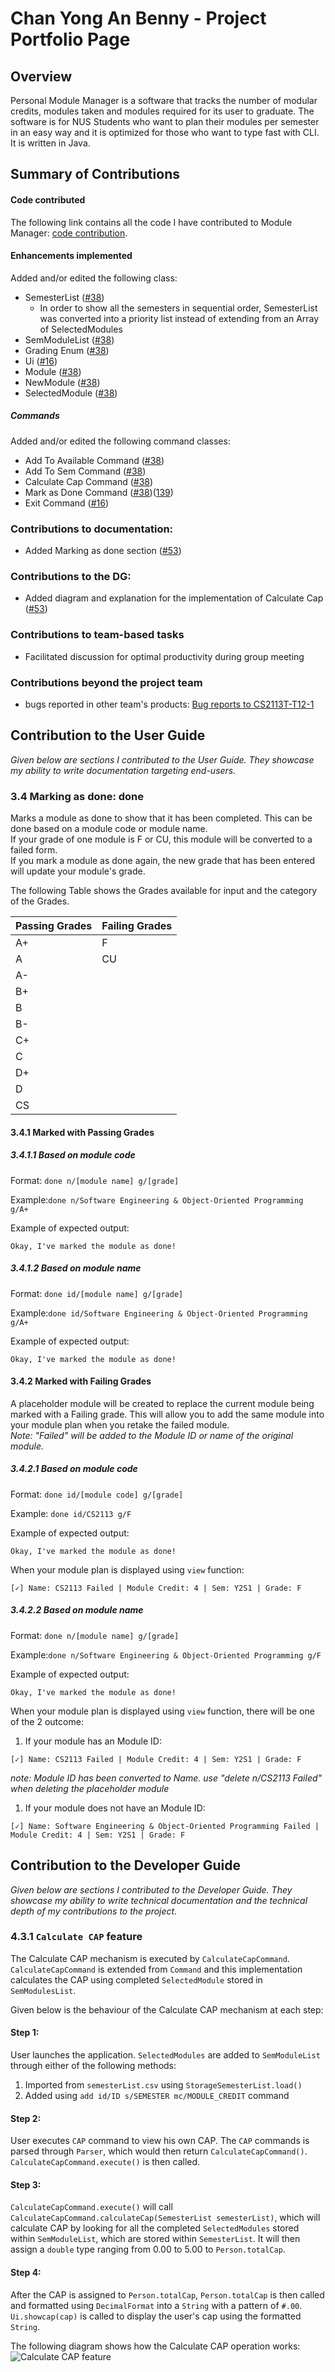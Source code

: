 # Chan Yong An Benny - Project Portfolio Page

## Overview
Personal Module Manager is a software that tracks the number of modular credits, modules taken and modules required 
for its user to graduate. The software is for NUS Students who want to plan their modules per semester in an easy way 
and it is optimized for those who want to type fast with CLI. It is written in Java.  

## Summary of Contributions

#### Code contributed  
The following link contains all the code I have contributed to Module Manager:
[code contribution](https://nus-cs2113-ay1920s2.github.io/tp-dashboard/#breakdown=true&search=bennychanya).  

#### Enhancements implemented  
Added and/or edited the following class:  
- SemesterList ([#38](https://github.com/AY1920S2-CS2113-T15-3/tp/pull/38))
  - In order to show all the semesters in sequential order, SemesterList was converted into a priority list instead of
  extending from an Array of SelectedModules
- SemModuleList ([#38](https://github.com/AY1920S2-CS2113-T15-3/tp/pull/38))
- Grading Enum ([#38](https://github.com/AY1920S2-CS2113-T15-3/tp/pull/38))
- Ui ([#16](https://github.com/AY1920S2-CS2113-T15-3/tp/pull/16))
- Module ([#38](https://github.com/AY1920S2-CS2113-T15-3/tp/pull/38))
- NewModule ([#38](https://github.com/AY1920S2-CS2113-T15-3/tp/pull/38))
- SelectedModule ([#38](https://github.com/AY1920S2-CS2113-T15-3/tp/pull/38))

##### Commands  
Added and/or edited the following command classes:  
- Add To Available Command ([#38](https://github.com/AY1920S2-CS2113-T15-3/tp/pull/38))
- Add To Sem Command ([#38](https://github.com/AY1920S2-CS2113-T15-3/tp/pull/38))
- Calculate Cap Command  ([#38](https://github.com/AY1920S2-CS2113-T15-3/tp/pull/38))
- Mark as Done Command ([#38](https://github.com/AY1920S2-CS2113-T15-3/tp/pull/38))([139](https://github.com/AY1920S2-CS2113-T15-3/tp/pull/139))
- Exit Command ([#16](https://github.com/AY1920S2-CS2113-T15-3/tp/pull/16))

### Contributions to documentation: 
* Added Marking as done section ([#53](https://github.com/AY1920S2-CS2113-T15-3/tp/pull/146))

### Contributions to the DG: 
* Added diagram and explanation for the implementation of Calculate Cap ([#53](https://github.com/AY1920S2-CS2113-T15-3/tp/pull/53))

### Contributions to team-based tasks  
- Facilitated discussion for optimal productivity during group meeting

### Contributions beyond the project team   
- bugs reported in other team's products: [Bug reports to CS2113T-T12-1](https://github.com/bennychanya/ped/issues)  


## Contribution to the User Guide
_Given below are sections I contributed to the User Guide. They showcase my ability to write 
documentation targeting end-users._

### 3.4 Marking as done: done
Marks a module as done to show that it has been completed.
This can be done based on a module code or module name.\
If your grade of one module is F or CU, this module will be converted to a failed form.\
If you mark a module as done again, the new grade that has been entered will update your module's grade.


The following Table shows the Grades available for input and the category of the Grades.

|Passing Grades|Failing Grades|
|---|---|
A+|F |
A|CU
A-|
B+|
B|
B-|
C+|
C|
D+|
D|
CS|

#### 3.4.1 Marked with Passing Grades

##### 3.4.1.1 Based on module code
Format:​ `done n/[module name] g/[grade]`

Example:​ `done n/Software Engineering & Object-Oriented Programming g/A+`

Example of expected output:

`Okay, I've marked the module as done!`

##### 3.4.1.2 Based on module name
Format:​ `done id/[module name] g/[grade]`

Example:​ `done id/Software Engineering & Object-Oriented Programming g/A+`

Example of expected output:

`Okay, I've marked the module as done!`

#### 3.4.2 Marked with Failing Grades

A placeholder module will be created to replace the current module being marked with a Failing grade.
This will allow you to add the same module into your module plan when you retake the failed module.  
*Note: "Failed" will be added to the Module ID or name of the original module.*

##### 3.4.2.1 Based on module code
Format: `done id/[module code] g/[grade]`

Example:​ `done id/CS2113 g/F`

Example of expected output:

`Okay, I've marked the module as done!`

When your module plan is displayed using `view` function:

`[✓] Name: CS2113 Failed | Module Credit: 4 | Sem: Y2S1 | Grade: F`

##### 3.4.2.2 Based on module name
Format:​ `done n/[module name] g/[grade]`

Example:​ `done n/Software Engineering & Object-Oriented Programming g/F`

Example of expected output:

`Okay, I've marked the module as done!`

When your module plan is displayed using `view` function, there will be one of the 2 outcome:

1. If your module has an Module ID:

`[✓] Name: CS2113 Failed | Module Credit: 4 | Sem: Y2S1 | Grade: F`

*note: Module ID has been converted to Name. use "delete n/CS2113 Failed" when deleting the placeholder module*

1. If your module does not have an Module ID:

`[✓] Name: Software Engineering & Object-Oriented Programming Failed | Module Credit: 4 | Sem: Y2S1 | Grade: F`

## Contribution to the Developer Guide
_Given below are sections I contributed to the Developer Guide.
They showcase my ability to write technical documentation and the technical depth of my contributions to the project._

### 4.3.1 `Calculate CAP` feature

The Calculate CAP mechanism is executed by `CalculateCapCommand`.  
`CalculateCapCommand` is extended from `Command` and this implementation calculates the CAP using completed 
`SelectedModule` stored in `SemModulesList`.

Given below is the behaviour of the Calculate CAP mechanism at each step:

#### Step 1: 
User launches the application. `SelectedModules` are added to `SemModuleList` through either of the following methods:
1) Imported from `semesterList.csv` using `StorageSemesterList.load()`
2) Added using `add id/ID s/SEMESTER mc/MODULE_CREDIT` command

#### Step 2:
User executes `CAP` command to view his own CAP. The `CAP` commands is parsed through `Parser`, which would then return 
`CalculateCapCommand()`. `CalculateCapCommand.execute()` is then called.

#### Step 3:
`CalculateCapCommand.execute()` will call `CalculateCapCommand.calculateCap(SemesterList semesterList)`, which will
calculate CAP by looking for all the completed `SelectedModules` stored within `SemModuleList`, which are stored within 
`SemesterList`. It will then assign a `double` type ranging from 0.00 to 5.00 to `Person.totalCap`.

#### Step 4:
After the CAP is assigned to `Person.totalCap`, `Person.totalCap` is then called and formatted using `DecimalFormat` 
into a `String`
with a pattern of `#.00`. `Ui.showcap(cap)` is called to display the user's cap using the formatted `String`.

The following diagram shows how the Calculate CAP operation works:
![Calculate CAP feature](https://github.com/bennychanya/tp/blob/master/CalculateCap.png?raw=true)
